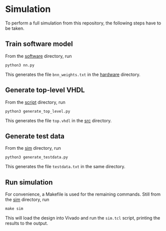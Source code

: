# Simulation
To perform a full simulation from this repository, the following steps have to be taken.

## Train software model
From the [software](software) directory, run
```
python3 nn.py
```
This generates the file `bnn_weights.txt` in the [hardware](hardware) directory.

## Generate top-level VHDL
From the [script](hardware/script) directory, run
```
python3 generate_top_level.py
```
This generates the file `top.vhdl` in the [src](hardware/src) directory.

## Generate test data
From the [sim](hardware/sim) directory, run
```
python3 generate_testdata.py
```
This generates the file `testdata.txt` in the same directory.

## Run simulation
For convenience, a Makefile is used for the remaining commands. Still from the [sim](hardware/sim) directory, run
```
make sim
```
This will load the design into Vivado and run the `sim.tcl` script, printing the results to the output.
